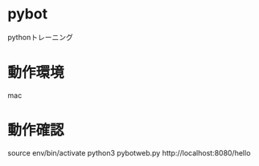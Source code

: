 # pybot
pythonトレーニング

# 動作環境
mac

# 動作確認
source env/bin/activate
python3 pybotweb.py
http://localhost:8080/hello
